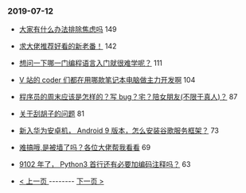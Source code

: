 ### 2019-07-12 
- [大家有什么办法排除焦虑吗](https://www.v2ex.com/t/582227) 149
- [求大佬推荐好看的新老番！](https://www.v2ex.com/t/582232) 142
- [想问一下哪一门编程语言入门就很难学呢？](https://www.v2ex.com/t/582338) 111
- [V 站的 coder 们都在用哪款笔记本电脑做主力开发啊](https://www.v2ex.com/t/582396) 104
- [程序员的周末应该是怎样的？写 bug？宅？陪女朋友(不限于真人)？](https://www.v2ex.com/t/582244) 87
- [关于刮胡子的问题](https://www.v2ex.com/t/582407) 81
- [新入华为安卓机， Android 9 版本，怎么安装谷歌服务框架？](https://www.v2ex.com/t/582300) 73
- [难搞哦,是被墙了吗？各位大佬帮我看看](https://www.v2ex.com/t/582390) 69
- [9102 年了， Python3 首行还有必要加编码注释吗？](https://www.v2ex.com/t/582260) 63 

- [ < 上一页 ](https://github.com/able8/v2ex-hot-record/blob/master/2019-07-11.md) -------- [ 下一页 > ](https://github.com/able8/v2ex-hot-record/blob/master/2019-07-13.md)
